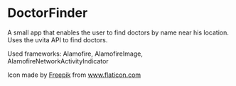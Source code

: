 # DoctorFinder

A small app that enables the user to find doctors by name near his location. Uses the uvita API to find doctors.

Used frameworks: Alamofire, AlamofireImage, AlamofireNetworkActivityIndicator

Icon made by [Freepik](https://www.freepik.com) from www.flaticon.com

